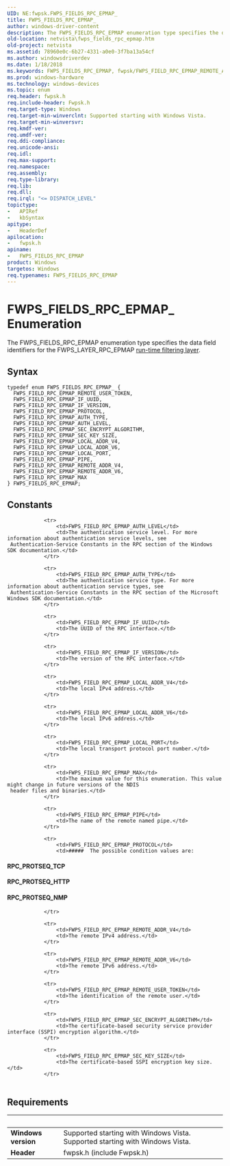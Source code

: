 ```yaml
---
UID: NE:fwpsk.FWPS_FIELDS_RPC_EPMAP_
title: FWPS_FIELDS_RPC_EPMAP_
author: windows-driver-content
description: The FWPS_FIELDS_RPC_EPMAP enumeration type specifies the data field identifiers for the FWPS_LAYER_RPC_EPMAP run-time filtering layer.
old-location: netvista\fwps_fields_rpc_epmap.htm
old-project: netvista
ms.assetid: 78960e0c-6b27-4331-a0e0-3f7ba13a54cf
ms.author: windowsdriverdev
ms.date: 1/18/2018
ms.keywords: FWPS_FIELDS_RPC_EPMAP, fwpsk/FWPS_FIELD_RPC_EPMAP_REMOTE_ADDR_V6, wfp_ref_5_const_3_data_fields_64131f70-58be-4569-913f-fc651c8bab8f.xml, FWPS_FIELDS_RPC_EPMAP enumeration [Network Drivers Starting with Windows Vista], FWPS_FIELD_RPC_EPMAP_PROTOCOL, fwpsk/FWPS_FIELD_RPC_EPMAP_SEC_ENCRYPT_ALGORITHM, FWPS_FIELD_RPC_EPMAP_IF_UUID, FWPS_FIELD_RPC_EPMAP_SEC_KEY_SIZE, fwpsk/FWPS_FIELD_RPC_EPMAP_REMOTE_USER_TOKEN, FWPS_FIELD_RPC_EPMAP_REMOTE_ADDR_V4, fwpsk/FWPS_FIELD_RPC_EPMAP_LOCAL_ADDR_V4, FWPS_FIELD_RPC_EPMAP_SEC_ENCRYPT_ALGORITHM, fwpsk/FWPS_FIELD_RPC_EPMAP_LOCAL_PORT, FWPS_FIELD_RPC_EPMAP_PIPE, fwpsk/FWPS_FIELD_RPC_EPMAP_IF_UUID, fwpsk/FWPS_FIELD_RPC_EPMAP_AUTH_TYPE, fwpsk/FWPS_FIELD_RPC_EPMAP_PIPE, FWPS_FIELD_RPC_EPMAP_REMOTE_ADDR_V6, fwpsk/FWPS_FIELD_RPC_EPMAP_LOCAL_ADDR_V6, FWPS_FIELD_RPC_EPMAP_LOCAL_PORT, FWPS_FIELD_RPC_EPMAP_AUTH_LEVEL, FWPS_FIELD_RPC_EPMAP_MAX, FWPS_FIELDS_RPC_EPMAP_, netvista.fwps_fields_rpc_epmap, FWPS_FIELD_RPC_EPMAP_LOCAL_ADDR_V6, fwpsk/FWPS_FIELDS_RPC_EPMAP, fwpsk/FWPS_FIELD_RPC_EPMAP_AUTH_LEVEL, FWPS_FIELD_RPC_EPMAP_AUTH_TYPE, fwpsk/FWPS_FIELD_RPC_EPMAP_MAX, fwpsk/FWPS_FIELD_RPC_EPMAP_SEC_KEY_SIZE, fwpsk/FWPS_FIELD_RPC_EPMAP_IF_VERSION, FWPS_FIELD_RPC_EPMAP_REMOTE_USER_TOKEN, fwpsk/FWPS_FIELD_RPC_EPMAP_REMOTE_ADDR_V4, fwpsk/FWPS_FIELD_RPC_EPMAP_PROTOCOL, FWPS_FIELD_RPC_EPMAP_IF_VERSION, FWPS_FIELD_RPC_EPMAP_LOCAL_ADDR_V4
ms.prod: windows-hardware
ms.technology: windows-devices
ms.topic: enum
req.header: fwpsk.h
req.include-header: Fwpsk.h
req.target-type: Windows
req.target-min-winverclnt: Supported starting with Windows Vista.
req.target-min-winversvr: 
req.kmdf-ver: 
req.umdf-ver: 
req.ddi-compliance: 
req.unicode-ansi: 
req.idl: 
req.max-support: 
req.namespace: 
req.assembly: 
req.type-library: 
req.lib: 
req.dll: 
req.irql: "<= DISPATCH_LEVEL"
topictype:
-	APIRef
-	kbSyntax
apitype:
-	HeaderDef
apilocation:
-	fwpsk.h
apiname:
-	FWPS_FIELDS_RPC_EPMAP
product: Windows
targetos: Windows
req.typenames: FWPS_FIELDS_RPC_EPMAP
---
```


# FWPS_FIELDS_RPC_EPMAP_ Enumeration
The FWPS_FIELDS_RPC_EPMAP enumeration type specifies the data field identifiers for the
  FWPS_LAYER_RPC_EPMAP 
  <a href="https://msdn.microsoft.com/en-us/library/windows/desktop/aa366492">run-time filtering layer</a>.

## Syntax
````
typedef enum FWPS_FIELDS_RPC_EPMAP_ { 
  FWPS_FIELD_RPC_EPMAP_REMOTE_USER_TOKEN,
  FWPS_FIELD_RPC_EPMAP_IF_UUID,
  FWPS_FIELD_RPC_EPMAP_IF_VERSION,
  FWPS_FIELD_RPC_EPMAP_PROTOCOL,
  FWPS_FIELD_RPC_EPMAP_AUTH_TYPE,
  FWPS_FIELD_RPC_EPMAP_AUTH_LEVEL,
  FWPS_FIELD_RPC_EPMAP_SEC_ENCRYPT_ALGORITHM,
  FWPS_FIELD_RPC_EPMAP_SEC_KEY_SIZE,
  FWPS_FIELD_RPC_EPMAP_LOCAL_ADDR_V4,
  FWPS_FIELD_RPC_EPMAP_LOCAL_ADDR_V6,
  FWPS_FIELD_RPC_EPMAP_LOCAL_PORT,
  FWPS_FIELD_RPC_EPMAP_PIPE,
  FWPS_FIELD_RPC_EPMAP_REMOTE_ADDR_V4,
  FWPS_FIELD_RPC_EPMAP_REMOTE_ADDR_V6,
  FWPS_FIELD_RPC_EPMAP_MAX
} FWPS_FIELDS_RPC_EPMAP;
````

## Constants

<table>
            
                <tr>
                    <td>FWPS_FIELD_RPC_EPMAP_AUTH_LEVEL</td>
                    <td>The authentication service level. For more information about authentication service levels, see
     Authentication-Service Constants in the RPC section of the Windows SDK documentation.</td>
                </tr>
            
                <tr>
                    <td>FWPS_FIELD_RPC_EPMAP_AUTH_TYPE</td>
                    <td>The authentication service type. For more information about authentication service types, see
     Authentication-Service Constants in the RPC section of the Microsoft Windows SDK documentation.</td>
                </tr>
            
                <tr>
                    <td>FWPS_FIELD_RPC_EPMAP_IF_UUID</td>
                    <td>The UUID of the RPC interface.</td>
                </tr>
            
                <tr>
                    <td>FWPS_FIELD_RPC_EPMAP_IF_VERSION</td>
                    <td>The version of the RPC interface.</td>
                </tr>
            
                <tr>
                    <td>FWPS_FIELD_RPC_EPMAP_LOCAL_ADDR_V4</td>
                    <td>The local IPv4 address.</td>
                </tr>
            
                <tr>
                    <td>FWPS_FIELD_RPC_EPMAP_LOCAL_ADDR_V6</td>
                    <td>The local IPv6 address.</td>
                </tr>
            
                <tr>
                    <td>FWPS_FIELD_RPC_EPMAP_LOCAL_PORT</td>
                    <td>The local transport protocol port number.</td>
                </tr>
            
                <tr>
                    <td>FWPS_FIELD_RPC_EPMAP_MAX</td>
                    <td>The maximum value for this enumeration. This value might change in future versions of the NDIS
     header files and binaries.</td>
                </tr>
            
                <tr>
                    <td>FWPS_FIELD_RPC_EPMAP_PIPE</td>
                    <td>The name of the remote named pipe.</td>
                </tr>
            
                <tr>
                    <td>FWPS_FIELD_RPC_EPMAP_PROTOCOL</td>
                    <td>#####  The possible condition values are:



#### RPC_PROTSEQ_TCP



#### RPC_PROTSEQ_HTTP



#### RPC_PROTSEQ_NMP</td>
                </tr>
            
                <tr>
                    <td>FWPS_FIELD_RPC_EPMAP_REMOTE_ADDR_V4</td>
                    <td>The remote IPv4 address.</td>
                </tr>
            
                <tr>
                    <td>FWPS_FIELD_RPC_EPMAP_REMOTE_ADDR_V6</td>
                    <td>The remote IPv6 address.</td>
                </tr>
            
                <tr>
                    <td>FWPS_FIELD_RPC_EPMAP_REMOTE_USER_TOKEN</td>
                    <td>The identification of the remote user.</td>
                </tr>
            
                <tr>
                    <td>FWPS_FIELD_RPC_EPMAP_SEC_ENCRYPT_ALGORITHM</td>
                    <td>The certificate-based security service provider interface (SSPI) encryption algorithm.</td>
                </tr>
            
                <tr>
                    <td>FWPS_FIELD_RPC_EPMAP_SEC_KEY_SIZE</td>
                    <td>The certificate-based SSPI encryption key size.</td>
                </tr>
</table>


## Requirements
| &nbsp; | &nbsp; |
| ---- |:---- |
| **Windows version** | Supported starting with Windows Vista. Supported starting with Windows Vista. |
| **Header** | fwpsk.h (include Fwpsk.h) |